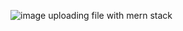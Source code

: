![image](https://github.com/user-attachments/assets/42a08d14-1d6b-4924-a576-24556c865172)
uploading file with mern stack

